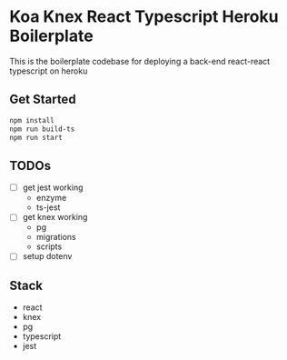 # Koa Knex React Typescript Heroku Boilerplate

This is the boilerplate codebase for deploying a back-end react-react typescript on heroku

## Get Started

```zsh
npm install
npm run build-ts
npm run start
```

## TODOs

- [ ] get jest working
  - enzyme
  - ts-jest
- [ ] get knex working
  - pg
  - migrations
  - scripts
- [ ] setup dotenv

## Stack

- react
- knex
- pg
- typescript
- jest
